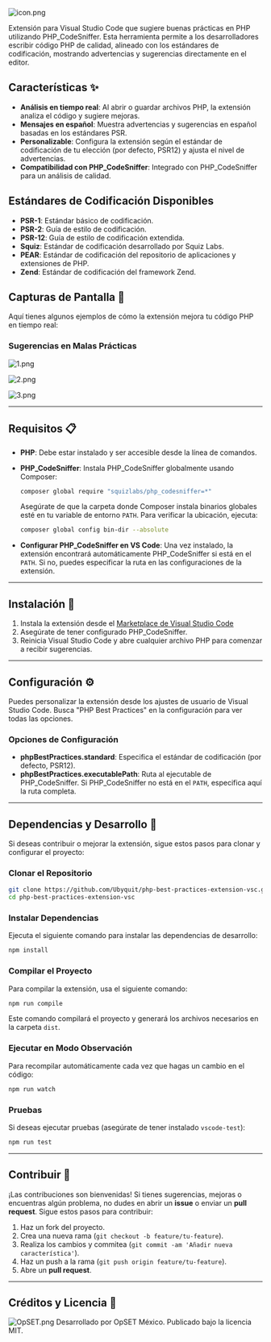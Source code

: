 ![icon.png](https://github.com/Ubyquit/php-best-practices-extension-vsc/blob/main/images/icon.png?raw=true)

Extensión para Visual Studio Code que sugiere buenas prácticas en PHP utilizando PHP_CodeSniffer. Esta herramienta permite a los desarrolladores escribir código PHP de calidad, alineado con los estándares de codificación, mostrando advertencias y sugerencias directamente en el editor.

## Características ✨

- **Análisis en tiempo real**: Al abrir o guardar archivos PHP, la extensión analiza el código y sugiere mejoras.
- **Mensajes en español**: Muestra advertencias y sugerencias en español basadas en los estándares PSR.
- **Personalizable**: Configura la extensión según el estándar de codificación de tu elección (por defecto, PSR12) y ajusta el nivel de advertencias.
- **Compatibilidad con PHP_CodeSniffer**: Integrado con PHP_CodeSniffer para un análisis de calidad.

## Estándares de Codificación Disponibles

- **PSR-1**: Estándar básico de codificación.
- **PSR-2**: Guía de estilo de codificación.
- **PSR-12**: Guía de estilo de codificación extendida.
- **Squiz**: Estándar de codificación desarrollado por Squiz Labs.
- **PEAR**: Estándar de codificación del repositorio de aplicaciones y extensiones de PHP.
- **Zend**: Estándar de codificación del framework Zend.
## Capturas de Pantalla 📸

Aquí tienes algunos ejemplos de cómo la extensión mejora tu código PHP en tiempo real:

### Sugerencias en Malas Prácticas
![1.png](https://github.com/Ubyquit/php-best-practices-extension-vsc/blob/main/images/1.png?raw=true)

![2.png](https://github.com/Ubyquit/php-best-practices-extension-vsc/blob/main/images/2.png?raw=true)

![3.png](https://github.com/Ubyquit/php-best-practices-extension-vsc/blob/main/images/3.png?raw=true)

---

## Requisitos 📋

- **PHP**: Debe estar instalado y ser accesible desde la línea de comandos.
- **PHP_CodeSniffer**: Instala PHP_CodeSniffer globalmente usando Composer:

  ```bash
  composer global require "squizlabs/php_codesniffer=*"
  ```

  Asegúrate de que la carpeta donde Composer instala binarios globales esté en tu variable de entorno `PATH`. Para verificar la ubicación, ejecuta:

  ```bash
  composer global config bin-dir --absolute
  ```

- **Configurar PHP_CodeSniffer en VS Code**: Una vez instalado, la extensión encontrará automáticamente PHP_CodeSniffer si está en el `PATH`. Si no, puedes especificar la ruta en las configuraciones de la extensión.

---

## Instalación 🚀

1. Instala la extensión desde el [Marketplace de Visual Studio Code](https://marketplace.visualstudio.com/items?itemName=OpSETMxico.php-best-practices)
2. Asegúrate de tener configurado PHP_CodeSniffer.
3. Reinicia Visual Studio Code y abre cualquier archivo PHP para comenzar a recibir sugerencias.

---

## Configuración ⚙️

Puedes personalizar la extensión desde los ajustes de usuario de Visual Studio Code. Busca "PHP Best Practices" en la configuración para ver todas las opciones.

### Opciones de Configuración

- **phpBestPractices.standard**: Especifica el estándar de codificación (por defecto, PSR12).
- **phpBestPractices.executablePath**: Ruta al ejecutable de PHP_CodeSniffer. Si PHP_CodeSniffer no está en el `PATH`, especifica aquí la ruta completa.

---

## Dependencias y Desarrollo 🔧

Si deseas contribuir o mejorar la extensión, sigue estos pasos para clonar y configurar el proyecto:

### Clonar el Repositorio

```bash
git clone https://github.com/Ubyquit/php-best-practices-extension-vsc.git
cd php-best-practices-extension-vsc
```

### Instalar Dependencias

Ejecuta el siguiente comando para instalar las dependencias de desarrollo:

```bash
npm install
```

### Compilar el Proyecto

Para compilar la extensión, usa el siguiente comando:

```bash
npm run compile
```

Este comando compilará el proyecto y generará los archivos necesarios en la carpeta `dist`.

### Ejecutar en Modo Observación

Para recompilar automáticamente cada vez que hagas un cambio en el código:

```bash
npm run watch
```

### Pruebas

Si deseas ejecutar pruebas (asegúrate de tener instalado `vscode-test`):

```bash
npm run test
```

---

## Contribuir 👥

¡Las contribuciones son bienvenidas! Si tienes sugerencias, mejoras o encuentras algún problema, no dudes en abrir un **issue** o enviar un **pull request**. Sigue estos pasos para contribuir:

1. Haz un fork del proyecto.
2. Crea una nueva rama (`git checkout -b feature/tu-feature`).
3. Realiza los cambios y commitea (`git commit -am 'Añadir nueva característica'`).
4. Haz un push a la rama (`git push origin feature/tu-feature`).
5. Abre un **pull request**.

---

## Créditos y Licencia 📝
![OpSET.png](https://github.com/Ubyquit/php-best-practices-extension-vsc/blob/main/images/OpSET.png?raw=true)
Desarrollado por OpSET México. Publicado bajo la licencia MIT.
